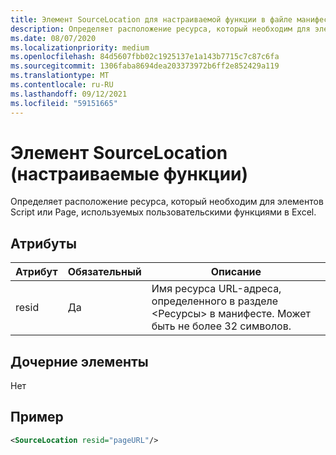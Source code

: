 ```yaml
---
title: Элемент SourceLocation для настраиваемой функции в файле манифеста
description: Определяет расположение ресурса, который необходим для элементов Script или Page, используемых пользовательскими функциями в Excel.
ms.date: 08/07/2020
ms.localizationpriority: medium
ms.openlocfilehash: 84d5607fbb02c1925137e1a143b7715c7c87c6fa
ms.sourcegitcommit: 1306faba8694dea203373972b6ff2e852429a119
ms.translationtype: MT
ms.contentlocale: ru-RU
ms.lasthandoff: 09/12/2021
ms.locfileid: "59151665"
---
```

# <a name="sourcelocation-element-custom-functions"></a>Элемент SourceLocation (настраиваемые функции)

Определяет расположение ресурса, который необходим для элементов Script или Page, используемых пользовательскими функциями в Excel.

## <a name="attributes"></a>Атрибуты

| Атрибут | Обязательный | Описание                                                                          |
|-----------|----------|--------------------------------------------------------------------------------------|
| resid     | Да      | Имя ресурса URL-адреса, определенного в разделе &lt;Ресурсы&gt; в манифесте. Может быть не более 32 символов. |

## <a name="child-elements"></a>Дочерние элементы

Нет

## <a name="example"></a>Пример

```xml
<SourceLocation resid="pageURL"/>
```
